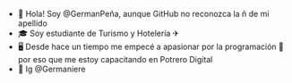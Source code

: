 - 👋 Hola! Soy @GermanPeña, aunque GitHub no reconozca la ñ de mi apellido
- 🎓 Soy estudiante de Turismo y Hotelería ✈ 
- 🖥 Desde hace un tiempo me empecé a apasionar por la programación 📝 por eso que me estoy capacitando en Potrero Digital
- 📲 Ig @Germaniere

<!---
GermanPena/GermanPena is a ✨ special ✨ repository because its `README.md` (this file) appears on your GitHub profile.
You can click the Preview link to take a look at your changes.
--->
